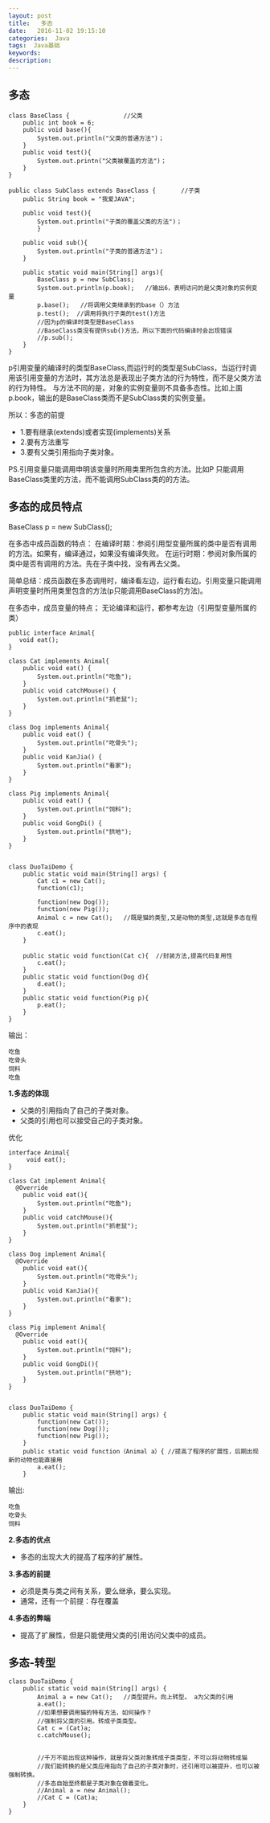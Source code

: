 ```yaml
---
layout: post
title:   多态
date:   2016-11-02 19:15:10
categories:  Java
tags:  Java基础
keywords: 
description: 
---
```


## 多态

```
class BaseClass {               //父类
	public int book = 6;
	public void base(){
		System.out.println("父类的普通方法")；
	}
	public void test(){
		System.out.printn("父类被覆盖的方法")；
	}
}

public class SubClass extends BaseClass {       //子类
	public String book = "我爱JAVA";
	
	public void test(){
		System.out.println("子类的覆盖父类的方法")；
        }
	
	public void sub(){
		System.out.println("子类的普通方法")；
	}
	
	public static void main(String[] args){
		BaseClass p = new SubClass;
		System.out.println(p.book);   //输出6，表明访问的是父类对象的实例变量
		p.base();   //将调用父类继承到的base（）方法
		p.test();  //调用将执行子类的test()方法
		//因为p的编译时类型是BaseClass
		//BaseClass类没有提供sub()方法，所以下面的代码编译时会出现错误
		//p.sub();
	}
}

```

p引用变量的编译时的类型BaseClass,而运行时的类型是SubClass，当运行时调用该引用变量的方法时，其方法总是表现出子类方法的行为特性，而不是父类方法的行为特性。
与方法不同的是，对象的实例变量则不具备多态性。比如上面p.book，输出的是BaseClass类而不是SubClass类的实例变量。

所以：多态的前提
* 1.要有继承(extends)或者实现(implements)关系
* 2.要有方法重写
* 3.要有父类引用指向子类对象。

PS.引用变量只能调用申明该变量时所用类里所包含的方法。比如P 只能调用BaseClass类里的方法，而不能调用SubClass类的的方法。

## 多态的成员特点


BaseClass p = new SubClass();
 
在多态中成员函数的特点：
在编译时期：参阅引用型变量所属的类中是否有调用的方法。如果有，编译通过，如果没有编译失败。
在运行时期：参阅对象所属的类中是否有调用的方法。先在子类中找，没有再去父类。

简单总结：成员函数在多态调用时，编译看左边，运行看右边。引用变量只能调用声明变量时所用类里包含的方法(p只能调用BaseClass的方法)。

在多态中，成员变量的特点；
无论编译和运行，都参考左边（引用型变量所属的类）




```
public interface Animal{
   void eat();
}

class Cat implements Animal{
	public void eat() {
		System.out.println("吃鱼");
	}
	public void catchMouse() {
		System.out.println("抓老鼠");
	}
}

class Dog implements Animal{
	public void eat() {
		System.out.println("吃骨头");
	}
	public void KanJia() {
		System.out.println("看家");
	}
}

class Pig implements Animal{
	public void eat() {
		System.out.println("饲料");
	}
	public void GongDi() {
		System.out.println("拱地");
	}
}


class DuoTaiDemo {
	public static void main(String[] args) {
		Cat c1 = new Cat();
		function(c1);

		function(new Dog());
		function(new Pig());
		Animal c = new Cat();   //既是猫的类型,又是动物的类型,这就是多态在程序中的表现
		c.eat();
	}
	
	public static void function(Cat c){  //封装方法,提高代码复用性
		c.eat();
	}
	public static void function(Dog d){
		d.eat();
	}
	public static void function(Pig p){
		p.eat();
	}
}

```

输出：
```
吃鱼
吃骨头
饲料
吃鱼
```
**1.多态的体现**
* 父类的引用指向了自己的子类对象。
* 父类的引用也可以接受自己的子类对象。

优化
```
interface Animal{
	 void eat();
}

class Cat implement Animal{
  @Override
	public void eat(){
		System.out.println("吃鱼");
	}
	public void catchMouse(){
		System.out.println("抓老鼠");
	}
}

class Dog implement Animal{
  @Override
	public void eat(){
		System.out.println("吃骨头");
	}
	public void KanJia(){
		System.out.println("看家");
	}
}

class Pig implement Animal{
  @Override
	public void eat(){
		System.out.println("饲料");
	}
	public void GongDi(){
		System.out.println("拱地");
	}
}


class DuoTaiDemo {
	public static void main(String[] args) {
		function(new Cat());
		function(new Dog());
		function(new Pig());
	}
	public static void function（Animal a）{ //提高了程序的扩展性，后期出现新的动物也能直接用
		a.eat();
	}
```

输出:
```
吃鱼
吃骨头
饲料

```
**2.多态的优点**
* 多态的出现大大的提高了程序的扩展性。

**3.多态的前提**
* 必须是类与类之间有关系，要么继承，要么实现。
* 通常，还有一个前提：存在覆盖

**4.多态的弊端**
* 提高了扩展性，但是只能使用父类的引用访问父类中的成员。




## 多态-转型
```
class DuoTaiDemo {
	public static void main(String[] args) {
		Animal a = new Cat();   //类型提升。向上转型。 a为父类的引用
		a.eat();
		//如果想要调用猫的特有方法，如何操作？
		//强制将父类的引用。转成子类类型。
		Cat c = (Cat)a;
		c.catchMouse();
         

		//千万不能出现这种操作，就是将父类对象转成子类类型，不可以将动物转成猫
		//我们能转换的是父类应用指向了自己的子类对象时，还引用可以被提升，也可以被强制转换。
		//多态自始至终都是子类对象在做着变化。
		//Animal a = new Animal();
		//Cat C = (Cat)a;
	}
}
```


